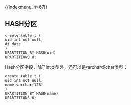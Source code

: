 {{indexmenu_n>67}}

## HASH分区

``` 
create table t (
uid int not null, 
dt date 
) 
UPARTITION BY HASH(uid) 
UPARTITIONS 8; 
``` 

Hash分区字段，除了int类型外，还可以是varchar或char类型：

``` 
create table t (
uid int not null, 
name varchar(128) 
) 
UPARTITION BY HASH(name) 
UPARTITIONS 8; 
``` 

